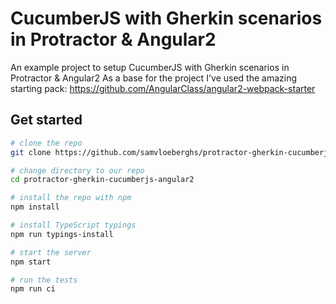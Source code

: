 # CucumberJS with Gherkin scenarios in Protractor & Angular2

An example project to setup CucumberJS with Gherkin scenarios in Protractor & Angular2
As a base for the project I've used the amazing starting pack: https://github.com/AngularClass/angular2-webpack-starter

## Get started

```bash
# clone the repo
git clone https://github.com/samvloeberghs/protractor-gherkin-cucumberjs-angular2.git

# change directory to our repo
cd protractor-gherkin-cucumberjs-angular2

# install the repo with npm
npm install

# install TypeScript typings
npm run typings-install

# start the server
npm start

# run the tests
npm run ci
```